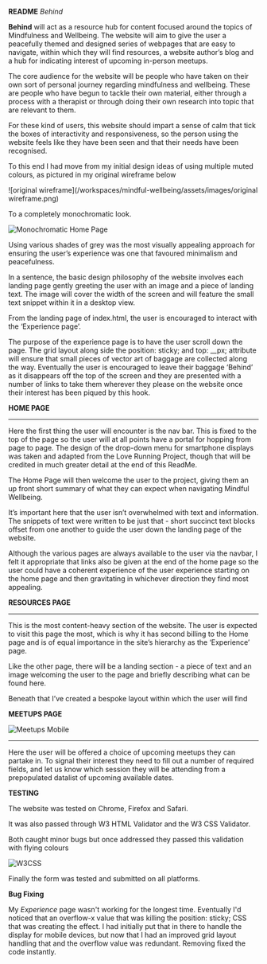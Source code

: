 **README**
*Behind*

**Behind** will act as a resource hub for content focused around the topics of Mindfulness and Wellbeing. The website will aim to give the user a peacefully themed and designed series of webpages that are easy to navigate, within which they will find resources, a website author’s blog and a hub for indicating interest of upcoming in-person meetups.

The core audience for the website will be people who have taken on their own sort of personal journey regarding mindfulness and wellbeing. These are people who have begun to tackle their own material, either through a process with a therapist or through doing their own research into topic that are relevant to them.

For these kind of users, this website should impart a sense of calm that tick the boxes of interactivity and responsiveness, so the person using the website feels like they have been seen and that their needs have been recognised.

To this end I had move from my initial design ideas of using multiple muted colours, as pictured in my original wireframe below

![original wireframe](/workspaces/mindful-wellbeing/assets/images/original wireframe.png)


To a completely monochromatic look.

![Monochromatic Home Page](/workspaces/mindful-wellbeing/assets/images/monochromatic.png)

Using various shades of grey was the most visually appealing approach for ensuring the user’s experience was one that favoured minimalism and peacefulness.


In a sentence, the basic design philosophy of the website involves each landing page gently greeting the user with an image and a piece of landing text. The image will cover the width of the screen and will feature the small text snippet within it in a desktop view.

From the landing page of index.html, the user is encouraged to interact with the ‘Experience page’.

The purpose of the experience page is to have the user scroll down the page. The grid layout along side the position: sticky; and top: __px; attribute will ensure that small pieces of vector art of baggage are collected along the way. Eventually the user is encouraged to leave their baggage ‘Behind’ as it disappears off the top of the screen and they are presented with a number of links to take them wherever they please on the website once their interest has been piqued by this hook.






**HOME PAGE**

*****

Here the first thing the user will encounter is the nav bar. This is fixed to the top of the page so the user will at all points have a portal for hopping from page to page. The design of the drop-down menu for smartphone displays was taken and adapted from the Love Running Project, though that will be credited in much greater detail at the end of this ReadMe.



The Home Page will then welcome the user to the project, giving them an up front short summary of what they can expect when navigating Mindful Wellbeing.

It’s important here that the user isn’t overwhelmed with text and information. The snippets of text were written to be just that - short succinct text blocks offset from one another to guide the user down the landing page of the website.

Although the various pages are always available to the user via the navbar, I felt it appropriate that links also be given at the end of the home page so the user could have a coherent experience of the user experience starting on the home page and then gravitating in whichever direction they find most appealing.

**RESOURCES PAGE**

*****

This is the most content-heavy section of the website. The user is expected to visit this page the most, which is why it has second billing to the Home page and is of equal importance in the site’s hierarchy as the ‘Experience’ page.

Like the other page, there will be a landing section - a piece of text and an image welcoming the user to the page and briefly describing what can be found here.

Beneath that I’ve created a bespoke layout within which the user will find 

**MEETUPS PAGE**

![Meetups Mobile](file:///workspaces/mindful-wellbeing/assets/images/meetup-mobile.png)
****

Here the user will be offered a choice of upcoming meetups they can partake in. To signal their interest they need to fill out a number of required fields, and let us know which session they will be attending from a prepopulated datalist of upcoming available dates.



**TESTING**

The website was tested on Chrome, Firefox and Safari.

It was also passed through W3 HTML Validator and the W3 CSS Validator.

Both caught minor bugs but once addressed they passed this validation with flying colours

![W3CSS](/workspaces/mindful-wellbeing/assets/images/w3css.png)

Finally the form was tested and submitted on all platforms.

**Bug Fixing**

My *Experience* page wasn't working for the longest time. Eventually I'd noticed that an overflow-x value that was killing the position: sticky; CSS that was creating the effect. I had initially put that in there to handle the display for mobile devices, but now that I had an improved grid layout handling that and the overflow value was redundant. Removing fixed the code instantly.
